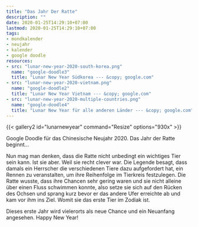 ```yaml
---
title: "Das Jahr Der Ratte"
description: ""
date: 2020-01-25T14:29:10+07:00
lastmod: 2020-01-25T14:29:10+07:00
tags:
- mondkalender
- neujahr
- kalender
- google doodle
resources:
- src: "lunar-new-year-2020-south-korea.png"
  name: "google-doodle3"
  title: "Lunar New Year Südkorea --- &copy; google.com"
- src: "lunar-new-year-2020-vietnam.png"
  name: "google-doodle2"
  title: "Lunar New Year Vietnam --- &copy; google.com"
- src: "lunar-new-year-2020-multiple-countries.png"
  name: "google-doodle4"
  title: "Lunar New Year für alle anderen Länder --- &copy; google.com"
---
```


{{< gallery2 id="lunarnewyear" command="Resize" options="930x" >}}


Google Doodle für das Chinesische Neujahr 2020. Das Jahr der Ratte beginnt...

Nun mag man denken, dass die Ratte nicht unbedingt ein wichtiges Tier sein kann. Ist sie aber. Weil sie recht clever war. Die Legende besagt, dass damals ein Herrscher die verschiedenen Tiere dazu aufgefordert hat, ein Rennen zu veranstalten, um ihre Reihenfolge im Tierkreis festzulegen. Die Ratte wusste, dass ihre Chancen sehr gering waren und sie nicht alleine über einen Fluss schwimmen konnte, also setze sie sich auf den Rücken des Ochsen und sprang kurz bevor er das andere Ufer erreichte ab und kam vor ihm ins Ziel. Womit sie das erste Tier im Zodiak ist. 

Dieses erste Jahr wird vielerorts als neue Chance und ein Neuanfang angesehen. Happy New Year!
